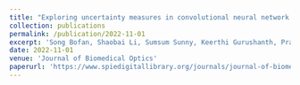 ```yaml
---
title: "Exploring uncertainty measures in convolutional neural network for semantic segmentation of oral cancer images"
collection: publications
permalink: /publication/2022-11-01
excerpt: 'Song Bofan, Shaobai Li, Sumsum Sunny, Keerthi Gurushanth, Pramila Mendonca, Nirza Mukhia, Sanjana Patrick et al. "Exploring uncertainty measures in convolutional neural network for semantic segmentation of oral cancer images." Journal of Biomedical Optics 27, no. 11 (2022): 115001.'
date: 2022-11-01
venue: 'Journal of Biomedical Optics'
paperurl: 'https://www.spiedigitallibrary.org/journals/journal-of-biomedical-optics/volume-27/issue-11/115001/Exploring-uncertainty-measures-in-convolutional-neural-network-for-semantic-segmentation/10.1117/1.JBO.27.11.115001.full'
---
```


